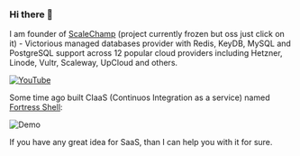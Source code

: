 ### Hi there 👋

I am founder of [ScaleChamp](https://github.com/scalechamp) (project currently frozen but oss just click on it) - Victorious managed databases provider with Redis, KeyDB, MySQL and PostgreSQL support across 12 popular cloud providers including Hetzner, Linode, Vultr, Scaleway, UpCloud and others.

[![YouTube](http://img.youtube.com/vi/eN8nYMaunsU/0.jpg)](http://www.youtube.com/watch?v=eN8nYMaunsU "Demo")

Some time ago built CIaaS (Continuos Integration as a service) named [Fortress Shell](https://github.com/fortress-shell/fortress-shell):

![Demo](https://raw.github.com/fortress-shell/fortress-shell/master/demo.gif)

If you have any great idea for SaaS, than I can help you with it for sure.
